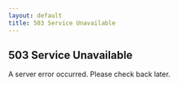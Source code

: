 ```yaml
---
layout: default
title: 503 Service Unavailable
---
```


<div class="container">
    <h2>503 Service Unavailable</h2>
    <p>A server error occurred. Please check back later.</p>
</div>
